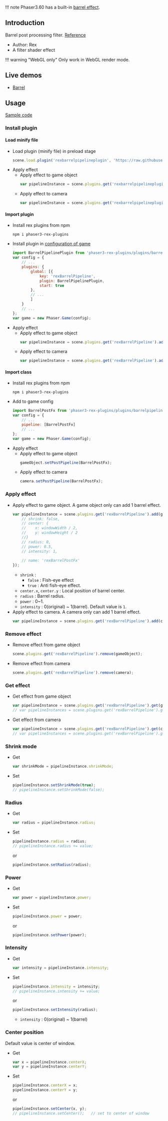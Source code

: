 !!! note
    Phaser3.60 has a built-in [barrel effect](shader-builtin.md#barrel).


## Introduction

Barrel post processing filter. [Reference](http://www.geeks3d.com/20140213/glsl-shader-library-fish-eye-and-dome-and-barrel-distortion-post-processing-filters/)

- Author: Rex
- A filter shader effect

!!! warning "WebGL only"
    Only work in WebGL render mode.

## Live demos

- [Barrel](https://codepen.io/rexrainbow/pen/OJmGGVB)

## Usage

[Sample code](https://github.com/rexrainbow/phaser3-rex-notes/tree/master/examples/shader-barrel)

### Install plugin

#### Load minify file

- Load plugin (minify file) in preload stage
    ```javascript
    scene.load.plugin('rexbarrelpipelineplugin', 'https://raw.githubusercontent.com/rexrainbow/phaser3-rex-notes/master/dist/rexbarrelpipelineplugin.min.js', true);
    ```
- Apply effect
    - Apply effect to game object
        ```javascript
        var pipelineInstance = scene.plugins.get('rexbarrelpipelineplugin').add(gameObject, config);
        ```
    - Apply effect to camera
        ```javascript
        var pipelineInstance = scene.plugins.get('rexbarrelpipelineplugin').add(camera, config);
        ```

#### Import plugin

- Install rex plugins from npm
    ```
    npm i phaser3-rex-plugins
    ```
- Install plugin in [configuration of game](game.md#configuration)
    ```javascript
    import BarrelPipelinePlugin from 'phaser3-rex-plugins/plugins/barrelpipeline-plugin.js';
    var config = {
        // ...
        plugins: {
            global: [{
                key: 'rexBarrelPipeline',
                plugin: BarrelPipelinePlugin,
                start: true
            },
            // ...
            ]
        }
        // ...
    };
    var game = new Phaser.Game(config);
    ```
- Apply effect
    - Apply effect to game object
        ```javascript
        var pipelineInstance = scene.plugins.get('rexBarrelPipeline').add(gameObject, config);
        ```
    - Apply effect to camera
        ```javascript
        var pipelineInstance = scene.plugins.get('rexBarrelPipeline').add(camera, config);
        ```

#### Import class

- Install rex plugins from npm
    ```
    npm i phaser3-rex-plugins
    ```
- Add to game config
    ```javascript
    import BarrelPostFx from 'phaser3-rex-plugins/plugins/barrelpipeline.js';
    var config = {
        // ...
        pipeline: [BarrelPostFx]
        // ...
    };
    var game = new Phaser.Game(config);
    ```
- Apply effect
    - Apply effect to game object
        ```javascript
        gameObject.setPostPipeline(BarrelPostFx);
        ```
    - Apply effect to camera
        ```javascript
        camera.setPostPipeline(BarrelPostFx);
        ```

### Apply effect

- Apply effect to game object. A game object only can add 1 barrel effect.
    ```javascript
    var pipelineInstance = scene.plugins.get('rexBarrelPipeline').add(gameObject, {
        // shrink: false,
        // center: {
        //    x: windowWidth / 2,
        //    y: windowHeight / 2
        //}
        // radius: 0,
        // power: 0.5,
        // intensity: 1,
        
        // name: 'rexBarrelPostFx'
    });
    ```
    - `shrink` : 
        - `false` : Fish-eye effect
        - `true` : Anti fish-eye effect.
    - `center.x`, `center.y` : Local position of barrel center.
    - `radius` : Barrel radius.
    - `power` : 0~1.
    - `intensity` : 0(original) ~ 1(barrel). Default value is `1`.
- Apply effect to camera. A camera only can add 1 barrel effect.
    ```javascript
    var pipelineInstance = scene.plugins.get('rexBarrelPipeline').add(camera, config);
    ```

### Remove effect

- Remove effect from game object
    ```javascript
    scene.plugins.get('rexBarrelPipeline').remove(gameObject);
    ```
- Remove effect from camera
    ```javascript
    scene.plugins.get('rexBarrelPipeline').remove(camera);
    ```

### Get effect

- Get effect from game object
    ```javascript
    var pipelineInstance = scene.plugins.get('rexBarrelPipeline').get(gameObject)[0];
    // var pipelineInstances = scene.plugins.get('rexBarrelPipeline').get(gameObject);
    ```
- Get effect from camera
    ```javascript
    var pipelineInstance = scene.plugins.get('rexBarrelPipeline').get(camera)[0];
    // var pipelineInstances = scene.plugins.get('rexBarrelPipeline').get(camera);
    ```

### Shrink mode

- Get
    ```javascript
    var shrinkMode = pipelineInstance.shrinkMode;
    ```
- Set
    ```javascript
    pipelineInstance.setShrinkMode(true);
    // pipelineInstance.setShrinkMode(false);
    ```

### Radius

- Get
    ```javascript
    var radius = pipelineInstance.radius;
    ```
- Set
    ```javascript
    pipelineInstance.radius = radius;
    // pipelineInstance.radius += value;
    ```
    or
    ```javascript
    pipelineInstance.setRadius(radius);
    ```

### Power

- Get
    ```javascript
    var power = pipelineInstance.power;
    ```
- Set
    ```javascript
    pipelineInstance.power = power;
    ```
    or
    ```javascript
    pipelineInstance.setPower(power);
    ```

### Intensity

- Get
    ```javascript
    var intensity = pipelineInstance.intensity;
    ```
- Set
    ```javascript
    pipelineInstance.intensity = intensity;
    // pipelineInstance.intensity += value;
    ```
    or
    ```javascript
    pipelineInstance.setIntensity(radius);
    ```
    - `intensity` : 0(original) ~ 1(barrel)

### Center position

Default value is center of window.

- Get
    ```javascript
    var x = pipelineInstance.centerX;
    var y = pipelineInstance.centerY;
    ```
- Set
    ```javascript
    pipelineInstance.centerX = x;
    pipelineInstance.centerY = y;
    ```
    or
    ```javascript
    pipelineInstance.setCenter(x, y);
    // pipelineInstance.setCenter();   // set to center of window
    ```